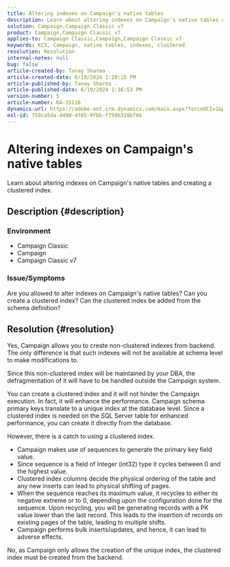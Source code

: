 ```yaml
---
title: Altering indexes on Campaign's native tables
description: Learn about altering indexes on Campaign's native tables and creating a clustered index.
solution: Campaign,Campaign Classic v7
product: Campaign,Campaign Classic v7
applies-to: Campaign Classic,Campaign,Campaign Classic v7
keywords: KCS, Campaign, native tables, indexes, clustered
resolution: Resolution
internal-notes: null
bug: false
article-created-by: Tanay Sharma .
article-created-date: 6/19/2024 1:29:15 PM
article-published-by: Tanay Sharma .
article-published-date: 6/19/2024 1:36:53 PM
version-number: 5
article-number: KA-15116
dynamics-url: https://adobe-ent.crm.dynamics.com/main.aspx?forceUCI=1&pagetype=entityrecord&etn=knowledgearticle&id=a79ae8e9-3f2e-ef11-840b-6045bd0065b6
exl-id: 759ca5da-d490-4f85-9fbb-f750b328b766
---
```

# Altering indexes on Campaign's native tables


Learn about altering indexes on Campaign's native tables and creating a clustered index.

## Description {#description}


### Environment

- Campaign Classic
- Campaign
- Campaign Classic v7


### Issue/Symptoms

Are you allowed to alter indexes on Campaign's native tables?
 Can you create a clustered index?
 Can the clustered index be added from the schema definition?


## Resolution {#resolution}


Yes, Campaign allows you to create non-clustered indexes from backend. The only difference is that such indexes will not be available at schema level to make modifications to.

Since this non-clustered index will be maintained by your DBA, the defragmentation of it will have to be handled outside the Campaign system.

You can create a clustered index and it will not hinder the Campaign execution. In fact, it will enhance the performance. Campaign schema primary keys translate to a unique index at the database level. Since a clustered index is needed on the SQL Server table for enhanced performance, you can create it directly from the database.

However, there is a catch to using a clustered index.

- Campaign makes use of sequences to generate the primary key field value.
- Since sequence is a field of Integer (int32) type it cycles between 0 and the highest value.
- Clustered index columns decide the physical ordering of the table and any new inserts can lead to physical shifting of pages.
- When the sequence reaches its maximum value, it recycles to either its negative extreme or to 0, depending upon the configuration done for the sequence. Upon recycling, you will be generating records with a PK value lower than the last record. This leads to the insertion of records on existing pages of the table, leading to multiple shifts.
- Campaign performs bulk inserts/updates, and hence, it can lead to adverse effects.




No, as Campaign only allows the creation of the unique index, the clustered index must be created from the backend.
